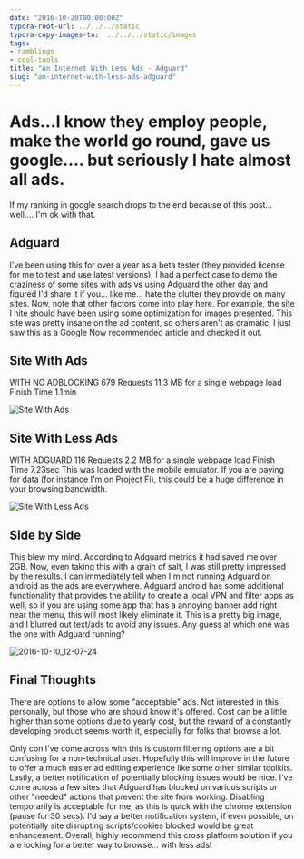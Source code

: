 ```yaml
---
date: "2016-10-20T00:00:00Z"
typora-root-url: ../../../static
typora-copy-images-to:  ../../../static/images
tags:
- ramblings
- cool-tools
title: "An Internet With Less Ads - Adguard"
slug: "an-internet-with-less-ads-adguard"
---
```


# Ads...I know they employ people, make the world go round, gave us google.... but seriously I hate almost all ads.

If my ranking in google search drops to the end because of this post... well.... I'm ok with that.

## Adguard

I've been using this for over a year as a beta tester (they provided license for me to test and use latest versions). I had a perfect case to demo the craziness of some sites with ads vs using Adguard the other day and figured I'd share it if you... like me... hate the clutter they provide on many sites.
Now, note that other factors come into play here. For example, the site I hite should have been using some optimization for images presented. This site was pretty insane on the ad content, so others aren't as dramatic. I just saw this as a Google Now recommended article and checked it out.

## Site With Ads

WITH NO ADBLOCKING
679 Requests
11.3 MB for a single webpage load
Finish Time 1.1min

![Site With Ads](/images/site-with-ads.png)

## Site With Less Ads

WITH ADGUARD
116 Requests
2.2 MB for a single webpage load
Finish Time 7.23sec
This was loaded with the mobile emulator. If you are paying for data (for instance I'm on Project Fi), this could be a huge difference in your browsing bandwidth.

![Site With Less Ads](/images/site-with-less-ads.png)

## Side by Side

This blew my mind. According to Adguard metrics it had saved me over 2GB. Now, even taking this with a grain of salt, I was still pretty impressed by the results. I can immediately tell when I'm not running Adguard on android as the ads are everywhere.
Adguard android has some additional functionality that provides the ability to create a local VPN and filter apps as well, so if you are using some app that has a annoying banner add right near the menu, this will most likely eliminate it.
This is a pretty big image, and I blurred out text/ads to avoid any issues. Any guess at which one was the one with Adguard running?

![2016-10-10_12-07-24](/images/2016-10-10_12-07-24.png)

## Final Thoughts

There are options to allow some "acceptable" ads. Not interested in this personally, but those who are should know it's offered. Cost can be a little higher than some options due to yearly cost, but the reward of a constantly developing product seems worth it, especially for folks that browse a lot.

Only con I've come across with this is custom filtering options are a bit confusing for a non-technical user. Hopefully this will improve in the future to offer a much easier ad editing experience like some other similar toolkits. Lastly, a better notification of potentially blocking issues would be nice. I've come across a few sites that Adguard has blocked on various scripts or other "needed" actions that prevent the site from working. Disabling temporarily is acceptable for me, as this is quick with the chrome extension (pause for 30 secs). I'd say a better notification system, if even possible, on potentially site disrupting scripts/cookies blocked would be great enhancement.
Overall, highly recommend this cross platform solution if you are looking for a better way to browse... with less ads!
